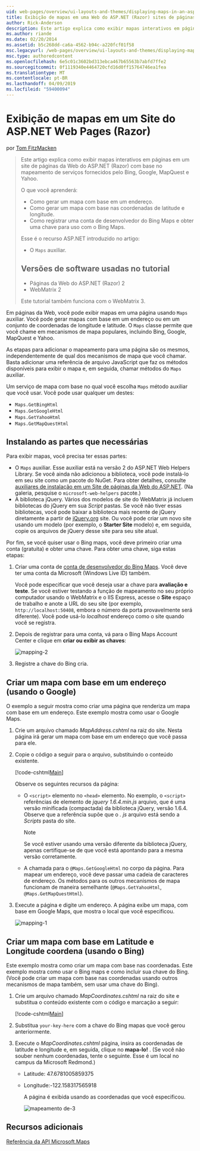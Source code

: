 ```yaml
---
uid: web-pages/overview/ui-layouts-and-themes/displaying-maps-in-an-aspnet-web-pages-site
title: Exibição de mapas em uma Web do ASP.NET (Razor) sites de páginas | Microsoft Docs
author: Rick-Anderson
description: Este artigo explica como exibir mapas interativos em páginas em um site de páginas da Web do ASP.NET (Razor) com base no mapeamento de serviços fornecidos pelo Bing, Google, Ma...
ms.author: riande
ms.date: 02/20/2014
ms.assetid: b5c268dd-ca6a-4562-b94c-a220fcf01f58
msc.legacyurl: /web-pages/overview/ui-layouts-and-themes/displaying-maps-in-an-aspnet-web-pages-site
msc.type: authoredcontent
ms.openlocfilehash: 6e5c01c3602bd313ebca467b65563b7abfd7ffe2
ms.sourcegitcommit: 0f1119340e4464720cfd16d0ff15764746ea1fea
ms.translationtype: MT
ms.contentlocale: pt-BR
ms.lasthandoff: 04/09/2019
ms.locfileid: "59400094"
---
```

# <a name="displaying-maps-in-an-aspnet-web-pages-razor-site"></a>Exibição de mapas em um Site do ASP.NET Web Pages (Razor)

por [Tom FitzMacken](https://github.com/tfitzmac)

> Este artigo explica como exibir mapas interativos em páginas em um site de páginas da Web do ASP.NET (Razor) com base no mapeamento de serviços fornecidos pelo Bing, Google, MapQuest e Yahoo.
> 
> O que você aprenderá:
> 
> - Como gerar um mapa com base em um endereço.
> - Como gerar um mapa com base nas coordenadas de latitude e longitude.
> - Como registrar uma conta de desenvolvedor do Bing Maps e obter uma chave para uso com o Bing Maps.
> 
> Esse é o recurso ASP.NET introduzido no artigo:
> 
> - O `Maps` auxiliar.
>   
> 
> ## <a name="software-versions-used-in-the-tutorial"></a>Versões de software usadas no tutorial
> 
> 
> - Páginas da Web do ASP.NET (Razor) 2
> - WebMatrix 2
>   
> 
> Este tutorial também funciona com o WebMatrix 3.


Em páginas da Web, você pode exibir mapas em uma página usando `Maps` auxiliar. Você pode gerar mapas com base em um endereço ou em um conjunto de coordenadas de longitude e latitude. O `Maps` classe permite que você chame em mecanismos de mapa populares, incluindo Bing, Google, MapQuest e Yahoo.

As etapas para adicionar o mapeamento para uma página são os mesmos, independentemente de qual dos mecanismos de mapa que você chamar. Basta adicionar uma referência de arquivo JavaScript que faz os métodos disponíveis para exibir o mapa e, em seguida, chamar métodos do `Maps` auxiliar.

Um serviço de mapa com base no qual você escolha `Maps` método auxiliar que você usar. Você pode usar qualquer um destes:

- `Maps.GetBingHtml`
- `Maps.GetGoogleHtml`
- `Maps.GetYahooHtml`
- `Maps.GetMapQuestHtml`

## <a name="installing-the-pieces-you-need"></a>Instalando as partes que necessárias

Para exibir mapas, você precisa ter essas partes:

- O `Maps` auxiliar. Esse auxiliar está na versão 2 do ASP.NET Web Helpers Library. Se você ainda não adicionou a biblioteca, você pode instalá-lo em seu site como um pacote do NuGet. Para obter detalhes, consulte [auxiliares de instalação em um Site de páginas da Web do ASP.NET](https://go.microsoft.com/fwlink/?LinkId=252372). (Na galeria, pesquise o `microsoft-web-helpers` pacote.)
- A biblioteca jQuery. Vários dos modelos de site do WebMatrix já incluem bibliotecas do jQuery em sua *Script* pastas. Se você não tiver essas bibliotecas, você pode baixar a biblioteca mais recente de jQuery diretamente a partir de [jQuery.org](http://jQuery.org) site. Ou você pode criar um novo site usando um modelo (por exemplo, o **Starter Site** modelo) e, em seguida, copie os arquivos de jQuery desse site para seu site atual.

Por fim, se você quiser usar o Bing maps, você deve primeiro criar uma conta (gratuita) e obter uma chave. Para obter uma chave, siga estas etapas:

1. Criar uma conta de [conta de desenvolvedor do Bing Maps](https://www.microsoft.com/maps/developers/web.aspx). Você deve ter uma conta da Microsoft (Windows Live ID) também.

    Você pode especificar que você deseja usar a chave para **avaliação e teste**. Se você estiver testando a função de mapeamento no seu próprio computador usando o WebMatrix e o IIS Express, acesse o **Site** espaço de trabalho e anote a URL do seu site (por exemplo, `http://localhost:50408`, embora o número da porta provavelmente será diferente). Você pode usá-lo *localhost* endereço como o site quando você se registra.
2. Depois de registrar para uma conta, vá para o Bing Maps Account Center e clique em **criar ou exibir as chaves**:

    ![mapping-2](displaying-maps-in-an-aspnet-web-pages-site/_static/image1.png)
3. Registre a chave do Bing cria.

## <a name="creating-a-map-based-on-an-address-using-google"></a>Criar um mapa com base em um endereço (usando o Google)

O exemplo a seguir mostra como criar uma página que renderiza um mapa com base em um endereço. Este exemplo mostra como usar o Google Maps.

1. Crie um arquivo chamado *MapAddress.cshtml* na raiz do site. Nesta página irá gerar um mapa com base em um endereço que você passa para ele.
2. Copie o código a seguir para o arquivo, substituindo o conteúdo existente.

    [!code-cshtml[Main](displaying-maps-in-an-aspnet-web-pages-site/samples/sample1.cshtml)]

    Observe os seguintes recursos da página:

    - O `<script>` elemento no `<head>` elemento. No exemplo, o `<script>` referências de elemento de *jquery 1.6.4.min.js* arquivo, que é uma versão minificada (compactada) da biblioteca jQuery, versão 1.6.4. Observe que a referência supõe que o *. js* arquivo está sendo a *Scripts* pasta do site. 

        > [!NOTE]
        > Se você estiver usando uma versão diferente da biblioteca jQuery, apenas certifique-se de que você está apontando para a mesma versão corretamente.
    - A chamada para o `@Maps.GetGoogleHtml` no corpo da página. Para mapear um endereço, você deve passar uma cadeia de caracteres de endereço. Os métodos para os outros mecanismos de mapa funcionam de maneira semelhante (`@Maps.GetYahooHtml`, `@Maps.GetMapQuestHtml`).
3. Execute a página e digite um endereço. A página exibe um mapa, com base em Google Maps, que mostra o local que você especificou.

     ![mapping-1](displaying-maps-in-an-aspnet-web-pages-site/_static/image2.png)

## <a name="creating-a-map-based-on-latitude-and-longitude-coordinates-using-bing"></a>Criar um mapa com base em Latitude e Longitude coordena (usando o Bing)

Este exemplo mostra como criar um mapa com base nas coordenadas. Este exemplo mostra como usar o Bing maps e como incluir sua chave do Bing. (Você pode criar um mapa com base nas coordenadas usando outros mecanismos de mapa também, sem usar uma chave do Bing).

1. Crie um arquivo chamado *MapCoordinates.cshtml* na raiz do site e substitua o conteúdo existente com o código e marcação a seguir:

    [!code-cshtml[Main](displaying-maps-in-an-aspnet-web-pages-site/samples/sample2.cshtml)]
2. Substitua `your-key-here` com a chave do Bing mapas que você gerou anteriormente.
3. Execute o *MapCoordinates.cshtml* página, insira as coordenadas de latitude e longitude e, em seguida, clique no **mapa-lo!** . (Se você não souber nenhum coordenadas, tente o seguinte. Esse é um local no campus da Microsoft Redmond.)

   - Latitude: 47.6781005859375
   - Longitude:-122.158317565918

     A página é exibida usando as coordenadas que você especificou.

     ![mapeamento de-3](displaying-maps-in-an-aspnet-web-pages-site/_static/image3.png)

<a id="Additional_Resources"></a>
## <a name="additional-resources"></a>Recursos adicionais


[Referência da API Microsoft.Maps](https://msdn.microsoft.com/library/gg427611.aspx)
